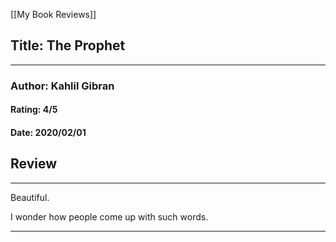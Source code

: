 [[My Book Reviews]]

 
 ## Title: The Prophet
 ---
 ### Author: Kahlil Gibran
 #### Rating: 4/5
 #### Date: 2020/02/01


 ## Review
 ---
 Beautiful.   
  
I wonder how people come up with such words.



 ---
 